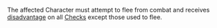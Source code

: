 The affected Character must attempt to flee from combat and receives [disadvantage](Advantage) on all [Checks](Check) except those used to flee.